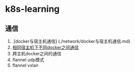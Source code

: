 # k8s-learning

## 通信
1. .[docker与宿主机通信] (./network/docker与宿主机通信.md)
2. [相同宿主机下不同docker之间通信](./network/同宿主机不同docker之间通信.md)
3. 跨主机docker之间的通信
4. flannel udp模式
5. flannel vxlan

